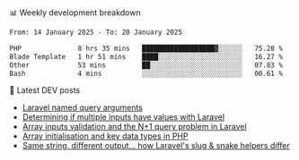 📊 Weekly development breakdown
<!--START_SECTION:waka-->

```txt
From: 14 January 2025 - To: 20 January 2025

PHP              8 hrs 35 mins   ██████████████████▓░░░░░░   75.28 %
Blade Template   1 hr 51 mins    ████░░░░░░░░░░░░░░░░░░░░░   16.27 %
Other            53 mins         ██░░░░░░░░░░░░░░░░░░░░░░░   07.83 %
Bash             4 mins          ░░░░░░░░░░░░░░░░░░░░░░░░░   00.61 %
```

<!--END_SECTION:waka-->

📕 Latest DEV posts
<!-- BLOG-POST-LIST:START -->
- [Laravel named query arguments](https://dev.to/michaelvickersuk/laravel-named-query-arguments-28kd)
- [Determining if multiple inputs have values with Laravel](https://dev.to/michaelvickersuk/determining-if-multiple-inputs-have-values-with-laravel-km6)
- [Array inputs validation and the N+1 query problem in Laravel](https://dev.to/michaelvickersuk/array-inputs-validation-and-the-n1-query-problem-in-laravel-2agb)
- [Array initialisation and key data types in PHP](https://dev.to/michaelvickersuk/array-initialisation-and-key-data-types-in-php-1e5b)
- [Same string, different output... how Laravel&#39;s slug &amp; snake helpers differ](https://dev.to/michaelvickersuk/same-string-different-output-how-laravels-slug-snake-helpers-differ-1ccj)
<!-- BLOG-POST-LIST:END -->

